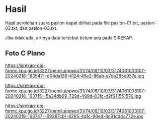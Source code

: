 # Hasil

Hasil perolehan suara paslon dapat dilihat pada file paslon-01.txt, paslon-02.txt, dan paslon-03.txt.

Jika tidak ada, artinya data tersebut belum ada pada SIREKAP.

## Foto C Plano

https://sirekap-obj-formc.kpu.go.id/3227/pemilu/ppwp/31/74/06/10/03/3174061003107-20240218-163547--d04da136-4124-45e2-86ab-a7da285e957a.jpg

https://sirekap-obj-formc.kpu.go.id/3227/pemilu/ppwp/31/74/06/10/03/3174061003107-20240218-163715--5a34db99-729d-499d-83fc-d2f611551570.jpg

https://sirekap-obj-formc.kpu.go.id/3227/pemilu/ppwp/31/74/06/10/03/3174061003107-20240218-163747--69387cb1-4295-4d1c-90ed-8c91dd4a772e.jpg

